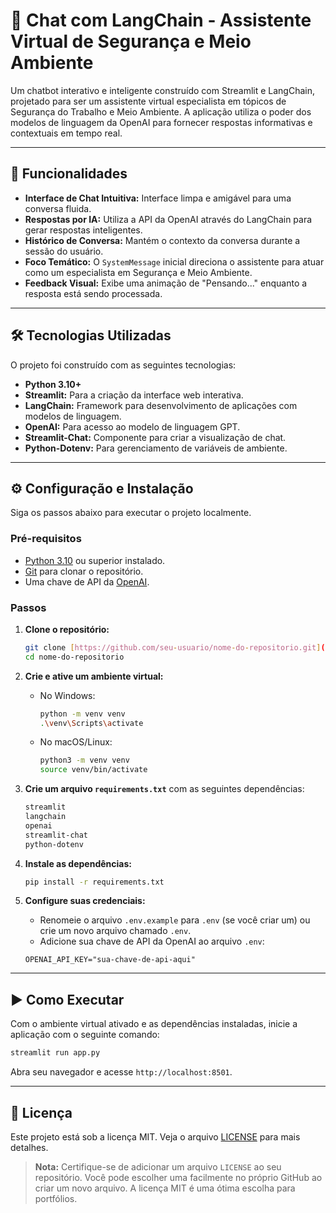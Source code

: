 # 🤖 Chat com LangChain - Assistente Virtual de Segurança e Meio Ambiente

Um chatbot interativo e inteligente construído com Streamlit e LangChain, projetado para ser um assistente virtual especialista em tópicos de Segurança do Trabalho e Meio Ambiente. A aplicação utiliza o poder dos modelos de linguagem da OpenAI para fornecer respostas informativas e contextuais em tempo real.

---

## 🚀 Funcionalidades

* **Interface de Chat Intuitiva:** Interface limpa e amigável para uma conversa fluida.
* **Respostas por IA:** Utiliza a API da OpenAI através do LangChain para gerar respostas inteligentes.
* **Histórico de Conversa:** Mantém o contexto da conversa durante a sessão do usuário.
* **Foco Temático:** O `SystemMessage` inicial direciona o assistente para atuar como um especialista em Segurança e Meio Ambiente.
* **Feedback Visual:** Exibe uma animação de "Pensando..." enquanto a resposta está sendo processada.

---

## 🛠️ Tecnologias Utilizadas

O projeto foi construído com as seguintes tecnologias:

* **Python 3.10+**
* **Streamlit:** Para a criação da interface web interativa.
* **LangChain:** Framework para desenvolvimento de aplicações com modelos de linguagem.
* **OpenAI:** Para acesso ao modelo de linguagem GPT.
* **Streamlit-Chat:** Componente para criar a visualização de chat.
* **Python-Dotenv:** Para gerenciamento de variáveis de ambiente.

---

## ⚙️ Configuração e Instalação

Siga os passos abaixo para executar o projeto localmente.

### Pré-requisitos

* [Python 3.10](https://www.python.org/) ou superior instalado.
* [Git](https://git-scm.com/) para clonar o repositório.
* Uma chave de API da [OpenAI](https://platform.openai.com/account/api-keys).

### Passos

1.  **Clone o repositório:**
    ```bash
    git clone [https://github.com/seu-usuario/nome-do-repositorio.git](https://github.com/seu-usuario/nome-do-repositorio.git)
    cd nome-do-repositorio
    ```

2.  **Crie e ative um ambiente virtual:**
    * No Windows:
        ```bash
        python -m venv venv
        .\venv\Scripts\activate
        ```
    * No macOS/Linux:
        ```bash
        python3 -m venv venv
        source venv/bin/activate
        ```

3.  **Crie um arquivo `requirements.txt`** com as seguintes dependências:
    ```txt
    streamlit
    langchain
    openai
    streamlit-chat
    python-dotenv
    ```

4.  **Instale as dependências:**
    ```bash
    pip install -r requirements.txt
    ```

5.  **Configure suas credenciais:**
    * Renomeie o arquivo `.env.example` para `.env` (se você criar um) ou crie um novo arquivo chamado `.env`.
    * Adicione sua chave de API da OpenAI ao arquivo `.env`:
    ```
    OPENAI_API_KEY="sua-chave-de-api-aqui"
    ```

---

## ▶️ Como Executar

Com o ambiente virtual ativado e as dependências instaladas, inicie a aplicação com o seguinte comando:

```bash
streamlit run app.py
```

Abra seu navegador e acesse `http://localhost:8501`.

---

## 📄 Licença

Este projeto está sob a licença MIT. Veja o arquivo [LICENSE](LICENSE) para mais detalhes.
> **Nota:** Certifique-se de adicionar um arquivo `LICENSE` ao seu repositório. Você pode escolher uma facilmente no próprio GitHub ao criar um novo arquivo. A licença MIT é uma ótima escolha para portfólios.
